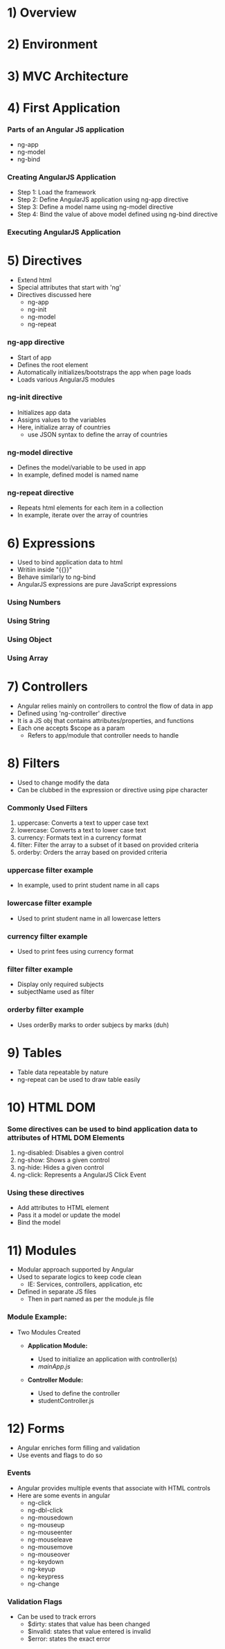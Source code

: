 # 1) Overview

<!------------------------------------------------------------>
# 2) Environment

<!------------------------------------------------------------>
# 3) MVC Architecture

<!------------------------------------------------------------>
# 4) First Application
### Parts of an Angular JS application
- ng-app 
- ng-model
- ng-bind
 
### Creating AngularJS Application
- Step 1: Load the framework
- Step 2: Define AngularJS application using ng-app directive
- Step 3: Define a model name using ng-model directive
- Step 4: Bind the value of above model defined using ng-bind directive

### Executing AngularJS Application

<!------------------------------------------------------------>
# 5) Directives
- Extend html
- Special attributes that start with 'ng'
- Directives discussed here
    - ng-app
    - ng-init
    - ng-model
    - ng-repeat
    
### ng-app directive
- Start of app
- Defines the root element
- Automatically initializes/bootstraps the app when page loads
- Loads various AngularJS modules

### ng-init directive
- Initializes app data
- Assigns values to the variables
- Here, initialize array of countries
    - use JSON syntax to define the array of countries

### ng-model directive
- Defines the model/variable to be used in app
- In example, defined model is named name

### ng-repeat directive
- Repeats html elements for each item in a collection
- In example, iterate over the array of countries

<!------------------------------------------------------------>
# 6) Expressions
- Used to bind application data to html
- Writiin inside "{{}}"
- Behave similarly to ng-bind
- AngularJS expressions are pure JavaScript expressions 

### Using Numbers

### Using String

### Using Object

### Using Array

<!------------------------------------------------------------>
# 7) Controllers
- Angular relies mainly on controllers to control the flow of data in app
- Defined using 'ng-controller' directive
- It is a JS obj that contains attributes/properties, and functions
- Each one accepts $scope as a param
    - Refers to app/module that controller needs to handle

<!------------------------------------------------------------>
# 8) Filters
- Used to change modify the data
- Can be clubbed in the expression or directive using pipe character

### Commonly Used Filters

1) uppercase: Converts a text to upper case text
2) lowercase: Converts a text to lower case text 
3) currency: Formats text in a currency format
4) filter: Filter the array to a subset of it based on provided criteria
5) orderby: Orders the array based on provided criteria

### uppercase filter example
- In example, used to print student name in all caps
 
### lowercase filter example
- Used to print student name in all lowercase letters
 
### currency filter example
- Used to print fees using currency format

### filter filter example
- Display only required subjects
- subjectName used as filter

### orderby filter example
- Uses orderBy marks to order subjecs by marks (duh)

<!------------------------------------------------------------>
# 9) Tables
- Table data repeatable by nature
- ng-repeat can be used to draw table easily

<!------------------------------------------------------------>
# 10) HTML DOM
### Some directives can be used to bind application data to attributes of HTML DOM Elements
1) ng-disabled: Disables a given control
2) ng-show: Shows a given control
3) ng-hide: Hides a given control
4) ng-click: Represents a AngularJS Click Event

### Using these directives
- Add attributes to HTML element
- Pass it a model or update the model
- Bind the model 

<!------------------------------------------------------------>
# 11) Modules
- Modular approach supported by Angular
- Used to separate logics to keep code clean
    - IE: Services, controllers, application, etc
- Defined in separate JS files
    - Then in part named as per the module.js file
    
### Module Example:
- Two Modules Created
    - **Application Module:**
        - Used to initialize an application with controller(s)
        - *mainApp.js*
        
    - **Controller Module:**
        - Used to define the controller
        - studentController.js
        
<!------------------------------------------------------------>
# 12) Forms
- Angular enriches form filling and validation
- Use events and flags to do so

### Events
- Angular provides multiple events that associate with HTML controls
- Here are some events in angular
    - ng-click
    - ng-dbl-click
    - ng-mousedown
    - ng-mouseup
    - ng-mouseenter
    - ng-mouseleave
    - ng-mousemove
    - ng-mouseover
    - ng-keydown
    - ng-keyup
    - ng-keypress
    - ng-change

### Validation Flags
- Can be used to track errors
    - $dirty: states that value has been changed
    - $invalid: states that value entered is invalid
    - $error: states the exact error
    
<!------------------------------------------------------------>
<!------------------------------------------------------------>
<!------------------------------------------------------------>
<!------------------------------------------------------------>
<!------------------------------------------------------------>
<!------------------------------------------------------------>
<!------------------------------------------------------------>
<!------------------------------------------------------------>